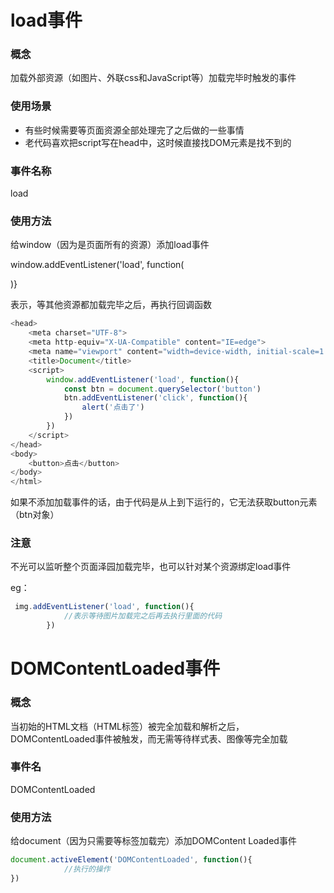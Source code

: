 # load事件



### 概念

加载外部资源（如图片、外联css和JavaScript等）加载完毕时触发的事件

### 使用场景

- 有些时候需要等页面资源全部处理完了之后做的一些事情
- 老代码喜欢把script写在head中，这时候直接找DOM元素是找不到的

### 事件名称

load

### 使用方法

给window（因为是页面所有的资源）添加load事件

window.addEventListener('load', function(

)}

表示，等其他资源都加载完毕之后，再执行回调函数

~~~JavaScript
<head>
    <meta charset="UTF-8">
    <meta http-equiv="X-UA-Compatible" content="IE=edge">
    <meta name="viewport" content="width=device-width, initial-scale=1.0">
    <title>Document</title>
    <script>
        window.addEventListener('load', function(){
            const btn = document.querySelector('button')
            btn.addEventListener('click', function(){
                alert('点击了')
            })
        })
    </script>
</head>
<body>
    <button>点击</button>
</body>
</html>
~~~

如果不添加加载事件的话，由于代码是从上到下运行的，它无法获取button元素（btn对象）

### 注意

不光可以监听整个页面泽园加载完毕，也可以针对某个资源绑定load事件

eg：

~~~javascript
 img.addEventListener('load', function(){
            //表示等待图片加载完之后再去执行里面的代码
        })
~~~



# DOMContentLoaded事件

### 概念

当初始的HTML文档（HTML标签）被完全加载和解析之后，DOMContentLoaded事件被触发，而无需等待样式表、图像等完全加载

### 事件名

DOMContentLoaded

### 使用方法

给document（因为只需要等标签加载完）添加DOMContent Loaded事件

~~~JavaScript
document.activeElement('DOMContentLoaded', function(){
            //执行的操作
})
~~~

